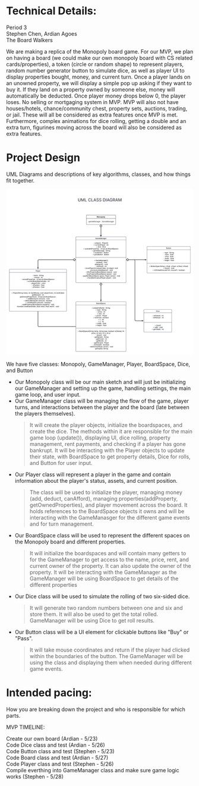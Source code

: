 
# Technical Details:

Period 3 <br>
Stephen Chen, Ardian Agoes <br>
The Board Walkers

We are making a replica of the Monopoly board game. For our MVP, we plan on having a board (we could make our own monopoly board with CS related cards/properties), a token (circle or random shape) to represent players, random number generator button to simulate dice, as well as player UI to display properties bought, money, and current turn. Once a player lands on an unowned property, we will display a simple pop up asking if they want to buy it. If they land on a property owned by someone else, money will automatically be deducted. Once player money drops below 0, the player loses. No selling or mortgaging system in MVP. MVP will also not have houses/hotels, chance/community chest, property sets, auctions, trading, or jail. These will all be considered as extra features once MVP is met. Furthermore, complex animations for dice rolling, getting a double and an extra turn, figurines moving across the board will also be considered as extra features.  


# Project Design

UML Diagrams and descriptions of key algorithms, classes, and how things fit together.

![UML DIAGRAM](MonopolyUML.png)

We have five classes: Monopoly, GameManager, Player, BoardSpace, Dice, and Button

* Our Monopoly class will be our main sketch and will just be initializing our GameManager and setting up the game, handling settings, the main game loop, and user input. <br>
* Our GameManager class will be managing the flow of the game, player turns, and interactions between the player and the board (late between the players themselves). <br>
    >It will create the player objects, initialize the boardspaces, and create the dice. The methods within it are responsible for the main game loop (update()), displaying UI, dice rolling, property management, rent payments, and checking if a player has gone bankrupt. It will be interacting with the Player objects to update their state, with BoardSpace to get property details, Dice for rolls, and Button for user input.
* Our Player class will represent a player in the game and contain information about the player's status, assets, and current position.
    >The class will be used to initialize the player, managing money (add, deduct, canAfford), managing properties(addProperty, getOwnedProperties), and player movement across the board. It holds references to the BoardSpace objects it owns and will be interacting with the GameManasger for the different game events and for turn management.
* Our BoardSpace class will be used to represent the different spaces on the Monopoly board and different properties.
    >It will initialize the boardspaces and will contain many getters to for the GameManager to get access to the name, price, rent, and current owner of the property. It can also update the owner of the property. It will be interacting with the GameManager as the GameManager will be using BoardSpace to get details of the different properties
* Our Dice class will be used to simulate the rolling of two six-sided dice.
    >It will generate two random numbers between one and six and store them. It will also be used to get the total rolled. GameManager will be using Dice to get roll results.
* Our Button class will be a UI element for clickable buttons like "Buy" or "Pass".
    >It will take mouse coordinates and return if the player had clicked within the boundaries of the button. The GameManager will be using the class and displaying them when needed during different game events.    


# Intended pacing:

How you are breaking down the project and who is responsible for which parts.

MVP TIMELINE:

Create our own board (Ardian - 5/23) <br>
Code Dice class and test (Ardian - 5/26)<br>
Code Button class and test (Stephen - 5/23)<br>
Code Board class and test (Ardian - 5/27)<br>
Code Player class and test (Stephen - 5/26)<br>
Compile everthing into GameManager class and make sure game logic works (Stephen - 5/28)<br>
